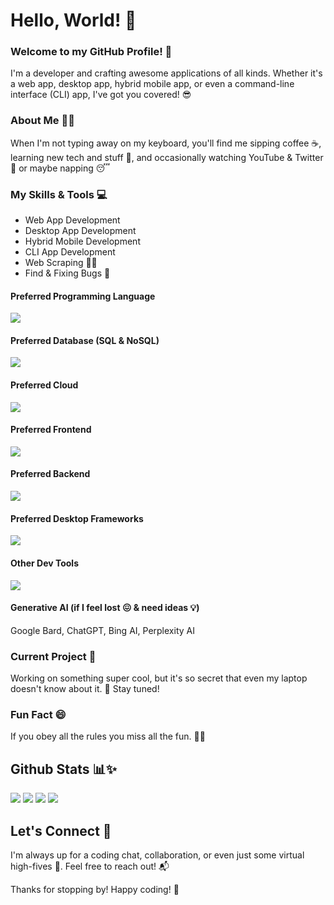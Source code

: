 # Hello, World! 👋
### Welcome to my GitHub Profile! 🚀
I'm a developer and crafting awesome applications of all kinds. Whether it's a web app, desktop app, hybrid mobile app, or even a command-line interface (CLI) app, I've got you covered! 😎

### About Me 🙋‍♂️
When I'm not typing away on my keyboard, you'll find me sipping coffee ☕️, learning new tech and stuff 🤔, and occasionally watching YouTube & Twitter 👾 or maybe napping 😴

### My Skills & Tools 💻
- Web App Development 
- Desktop App Development
- Hybrid Mobile Development
- CLI App Development
- Web Scraping 👩‍💻
- Find & Fixing Bugs 🐛

#### Preferred Programming Language 
[![](https://skillicons.dev/icons?i=php,js,nodejs,python,go,cs)](https://github.com/afif-dev)
#### Preferred Database (SQL & NoSQL)
[![](https://skillicons.dev/icons?i=mysql,postgres,sqlite,mongodb,redis,dynamodb)](https://github.com/afif-dev)
#### Preferred Cloud
[![](https://skillicons.dev/icons?i=aws,gcp,firebase,vercel,netlify)](https://github.com/afif-dev)
#### Preferred Frontend
[![](https://skillicons.dev/icons?i=js,html,css,sass,bootstrap,tailwind,jquery,react,nextjs,vue,nuxt,vite,webpack)](https://github.com/afif-dev)
#### Preferred Backend
[![](https://skillicons.dev/icons?i=php,laravel,nodejs,express,py,fastapi,flask,go)](https://github.com/afif-dev)
#### Preferred Desktop Frameworks
[![](https://skillicons.dev/icons?i=tauri,electron)](https://github.com/afif-dev)
#### Other Dev Tools
[![](https://skillicons.dev/icons?i=git,powershell,selenium,docker,vscode,visualstudio,eclipse,vim,github,gitlab,postman)](https://github.com/afif-dev)
#### Generative AI (if I feel lost 😖 & need ideas 💡)
Google Bard, ChatGPT, Bing AI, Perplexity AI 

### Current Project 🚧
Working on something super cool, but it's so secret that even my laptop doesn't know about it. 🤫 Stay tuned!

### Fun Fact 😄
If you obey all the rules you miss all the fun. 🥱😜

## Github Stats 📊✨
[![](http://github-profile-summary-cards.vercel.app/api/cards/repos-per-language?username=afif-dev&theme=react)](https://github.com/afif-dev)
[![](http://github-profile-summary-cards.vercel.app/api/cards/most-commit-language?username=afif-dev&theme=react)](https://github.com/afif-dev)
[![](http://github-profile-summary-cards.vercel.app/api/cards/stats?username=afif-dev&theme=react)](https://github.com/afif-dev)
[![](http://github-profile-summary-cards.vercel.app/api/cards/productive-time?username=afif-dev&theme=react&utcOffset=8)](https://github.com/afif-dev)

## Let's Connect 🤝
I'm always up for a coding chat, collaboration, or even just some virtual high-fives 🙌. Feel free to reach out! 📬

Thanks for stopping by! Happy coding! 🎉
